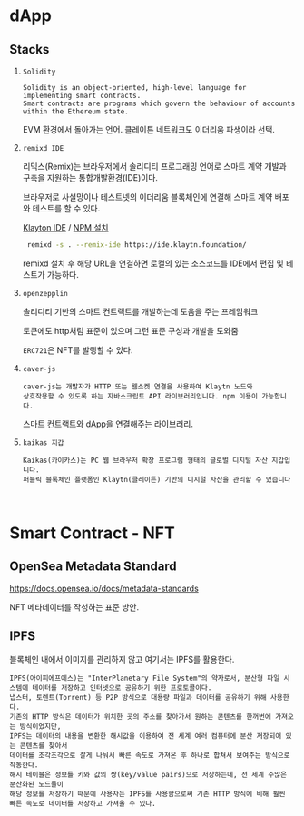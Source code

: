 # dApp

## Stacks

1.  `Solidity`

        Solidity is an object-oriented, high-level language for implementing smart contracts.
        Smart contracts are programs which govern the behaviour of accounts within the Ethereum state.

    EVM 환경에서 돌아가는 언어. 클레이튼 네트워크도 이더리움 파생이라 선택.

2.  `remixd IDE`

    리믹스(Remix)는 브라우저에서 솔리디티 프로그래밍 언어로 스마트 계약 개발과 구축을 지원하는 통합개발환경(IDE)이다.

    브라우저로 사설망이나 테스트넷의 이더리움 블록체인에 연결해 스마트 계약 배포와 테스트를 할 수 있다.

    [Klayton IDE](https://ide.klaytn.foundation/#optimize=false&runs=200&evmVersion=london&version=soljson-v0.8.7+commit.e28d00a7.js) / [NPM 설치](https://www.npmjs.com/package/@remix-project/remixd)

    ```zsh
     remixd -s . --remix-ide https://ide.klaytn.foundation/
    ```

    remixd 설치 후 해당 URL을 연결하면 로컬의 있는 소스코드를 IDE에서 편집 및 테스트가 가능하다.

3.  `openzepplin`

    솔리디티 기반의 스마트 컨트랙트를 개발하는데 도움을 주는 프레임워크

    토큰에도 http처럼 표준이 있으며 그런 표준 구성과 개발을 도와줌

    `ERC721`은 NFT를 발행할 수 있다.

4.  `caver-js`

        caver-js는 개발자가 HTTP 또는 웹소켓 연결을 사용하여 Klaytn 노드와
        상호작용할 수 있도록 하는 자바스크립트 API 라이브러리입니다. npm 이용이 가능합니다.

    스마트 컨트랙트와 dApp을 연결해주는 라이브러리.

5.  `kaikas 지갑`

        Kaikas(카이카스)는 PC 웹 브라우저 확장 프로그램 형태의 글로벌 디지털 자산 지갑입니다.
        퍼블릭 블록체인 플랫폼인 Klaytn(클레이튼) 기반의 디지털 자산을 관리할 수 있습니다

<br />

# Smart Contract - NFT

## OpenSea Metadata Standard

https://docs.opensea.io/docs/metadata-standards

NFT 메타데이터를 작성하는 표준 방안.

## IPFS

블록체인 내에서 이미지를 관리하지 않고 여기서는 IPFS를 활용한다.

    IPFS(아이피에프에스)는 "InterPlanetary File System"의 약자로서, 분산형 파일 시스템에 데이터를 저장하고 인터넷으로 공유하기 위한 프로토콜이다.
    냅스터, 토렌트(Torrent) 등 P2P 방식으로 대용량 파일과 데이터를 공유하기 위해 사용한다.
    기존의 HTTP 방식은 데이터가 위치한 곳의 주소를 찾아가서 원하는 콘텐츠를 한꺼번에 가져오는 방식이었지만,
    IPFS는 데이터의 내용을 변환한 해시값을 이용하여 전 세계 여러 컴퓨터에 분산 저장되어 있는 콘텐츠를 찾아서
    데이터를 조각조각으로 잘게 나눠서 빠른 속도로 가져온 후 하나로 합쳐서 보여주는 방식으로 작동한다.
    해시 테이블은 정보를 키와 값의 쌍(key/value pairs)으로 저장하는데, 전 세계 수많은 분산화된 노드들이
    해당 정보를 저장하기 때문에 사용자는 IPFS를 사용함으로써 기존 HTTP 방식에 비해 훨씬 빠른 속도로 데이터를 저장하고 가져올 수 있다.
